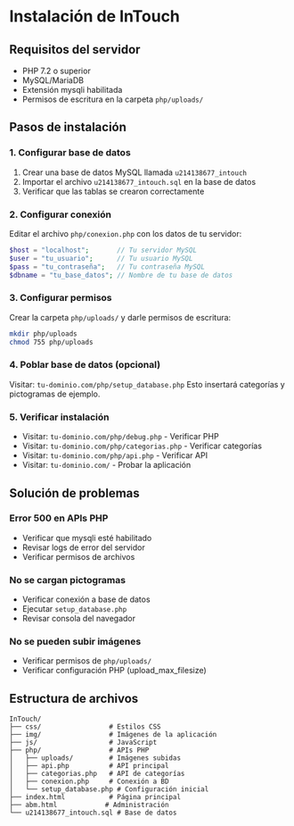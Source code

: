 # Instalación de InTouch

## Requisitos del servidor
- PHP 7.2 o superior
- MySQL/MariaDB
- Extensión mysqli habilitada
- Permisos de escritura en la carpeta `php/uploads/`

## Pasos de instalación

### 1. Configurar base de datos
1. Crear una base de datos MySQL llamada `u214138677_intouch`
2. Importar el archivo `u214138677_intouch.sql` en la base de datos
3. Verificar que las tablas se crearon correctamente

### 2. Configurar conexión
Editar el archivo `php/conexion.php` con los datos de tu servidor:
```php
$host = "localhost";       // Tu servidor MySQL
$user = "tu_usuario";      // Tu usuario MySQL  
$pass = "tu_contraseña";   // Tu contraseña MySQL
$dbname = "tu_base_datos"; // Nombre de tu base de datos
```

### 3. Configurar permisos
Crear la carpeta `php/uploads/` y darle permisos de escritura:
```bash
mkdir php/uploads
chmod 755 php/uploads
```

### 4. Poblar base de datos (opcional)
Visitar: `tu-dominio.com/php/setup_database.php`
Esto insertará categorías y pictogramas de ejemplo.

### 5. Verificar instalación
- Visitar: `tu-dominio.com/php/debug.php` - Verificar PHP
- Visitar: `tu-dominio.com/php/categorias.php` - Verificar categorías
- Visitar: `tu-dominio.com/php/api.php` - Verificar API
- Visitar: `tu-dominio.com/` - Probar la aplicación

## Solución de problemas

### Error 500 en APIs PHP
- Verificar que mysqli esté habilitado
- Revisar logs de error del servidor
- Verificar permisos de archivos

### No se cargan pictogramas
- Verificar conexión a base de datos
- Ejecutar `setup_database.php`
- Revisar consola del navegador

### No se pueden subir imágenes
- Verificar permisos de `php/uploads/`
- Verificar configuración PHP (upload_max_filesize)

## Estructura de archivos
```
InTouch/
├── css/                 # Estilos CSS
├── img/                 # Imágenes de la aplicación
├── js/                  # JavaScript
├── php/                 # APIs PHP
│   ├── uploads/         # Imágenes subidas
│   ├── api.php          # API principal
│   ├── categorias.php   # API de categorías
│   ├── conexion.php     # Conexión a BD
│   └── setup_database.php # Configuración inicial
├── index.html           # Página principal
├── abm.html            # Administración
└── u214138677_intouch.sql # Base de datos
```